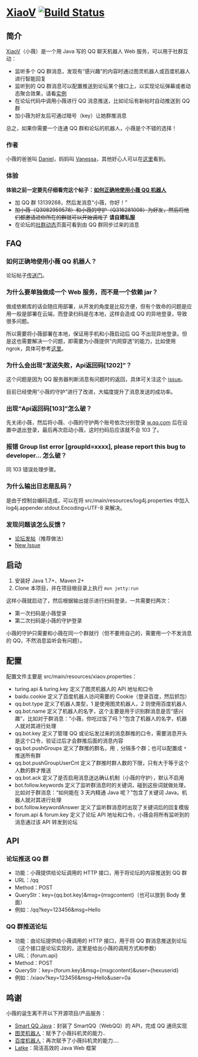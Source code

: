 # [XiaoV](https://github.com/b3log/xiaov) [![Build Status](https://img.shields.io/travis/b3log/xiaov.svg?style=flat)](https://travis-ci.org/b3log/xiaov)

## 简介

[XiaoV](https://github.com/b3log/xiaov)（小薇）是一个用 Java 写的 QQ 聊天机器人 Web 服务，可以用于社群互动：

* 监听多个 QQ 群消息，发现有“感兴趣”的内容时通过图灵机器人或百度机器人进行智能回复
* 监听到的 QQ 群消息可以配置推送到论坛某个接口上，以实现论坛弹幕或者动态聚合效果，请看[实例](https://hacpai.com/community)
* 在论坛代码中调用小薇进行 QQ 消息推送，比如论坛有新帖时自动推送到 QQ 群
* 加小薇为好友后可通过暗号（key）让她群推消息

总之，如果你需要一个连通 QQ 群和论坛的机器人，小薇是个不错的选择！

### 作者

小薇的爸爸叫 [Daniel](https://github.com/88250)，妈妈叫 [Vanessa](https://github.com/Vanessa)，其他好心人可以在[这里](https://github.com/b3log/xiaov/graphs/contributors)看到。

### 体验

**体验之前一定要先仔细看完这个帖子：[如何正确地使用小薇 QQ 机器人](https://hacpai.com/article/1467011936362)**

* 加 QQ 群 13139268，然后发消息“小薇，你好！”
* ~~加小薇（Q3082959578）和小薇的守护（Q316281008）为好友，然后将他们都邀请进你所在的群就可以开始调戏了~~ **请自建私服**
* 在论坛的[社群动态](https://hacpai.com/community)页面可看到由 QQ 群同步过来的消息

## FAQ

### 如何正确地使用小薇 QQ 机器人？

论坛帖子[传送门](https://hacpai.com/article/1467011936362)。

### 为什么要单独做成一个 Web 服务，而不是一个依赖 jar？
 
做成依赖库的话会随应用部署，从开发的角度是比较方便，但有个致命的问题是应用一般是部署在云端，而登录扫码是在本地，这样会造成 QQ 的异地登录，导致很多问题。

所以需要将小薇部署在本地，保证用手机和小薇启动后 QQ 不出现异地登录。但是这也需要解决一个问题，即需要为小薇提供“内网穿透”的能力，比如使用 ngrok，具体可参考[这里](https://hacpai.com/article/1458787368338)。

### 为什么会出现“发送失败，Api返回码[1202]”？

这个问题是因为 QQ 服务器判断消息有问题时的返回，具体可关注这个 [issue](https://github.com/ScienJus/smartqq/issues/11)。

目前已经使用“小薇的守护”进行了改进，大幅度提升了消息发送的成功率。

### 出现“Api返回码[103]”怎么破？

先关闭小薇，然后将小薇、小薇的守护两个账号依次分别登录 [w.qq.com](http://w.qq.com) 后在设置中退出登录，最后再次启动小薇，这时扫码后应该就不会 103 了。

### 报错 Group list error [groupId=xxxx], please report this bug to developer... 怎么破？

同 103 错误处理步骤。

### 为什么输出日志是乱码？

是由于控制台编码造成，可以在将 src/main/resources/log4j.properties 中加入 log4j.appender.stdout.Encoding=UTF-8 来解决。

### 发现问题该怎么反馈？

* [论坛发帖](https://hacpai.com/tag/%E5%B0%8F%E8%96%87)（推荐做法）
* [New Issue](https://github.com/b3log/xiaov/issues/new) 

## 启动

1. 安装好 Java 1.7+、Maven 2+
2. Clone 本项目，并在项目根目录上执行 `mvn jetty:run`

这样小薇就启动了，然后根据输出提示进行扫码登录，一共需要扫两次：

* 第一次扫码是小薇登录
* 第二次扫码是小薇的守护登录

小薇的守护只需要和小薇在同一个群就行（但不要用自己的，需要用一个不发消息的 QQ，不然消息监听会有问题）。

## 配置

配置文件主要是 src/main/resources/xiaov.properties：

* turing.api & turing.key 定义了图灵机器人的 API 地址和口令
* baidu.cookie 定义了百度机器人访问需要的 Cookie（登录百度，然后抓包）
* qq.bot.type 定义了机器人类型，1 是使用图灵机器人，2 则使用百度机器人
* qq.bot.name 定义了机器人的名字，这个主要是用于识别群消息是否“感兴趣”，比如对于群消息：“小薇，你吃过饭了吗？”包含了机器人的名字，机器人就对其进行处理
* qq.bot.key 定义了管理 QQ 或论坛发过来的消息群推的口令，需要消息开头是这个口令，验证过后才会群推后面的消息内容
* qq.bot.pushGroups 定义了群推的群名，用 `,` 分隔多个群；也可以配置成 `*` 推送所有群
* qq.bot.pushGroupUserCnt 定义了群推时群人数的下限，只有大于等于这个人数的群才推送
* qq.bot.ack 定义了是否启用消息送达确认机制（小薇的守护），默认不启用
* bot.follow.keywords 定义了监听群消息时的关键词，碰到这些词就做处理，比如对于群消息：“如何能在 3 天内精通 Java 呢？”包含了关键词 Java，机器人就对其进行处理
* bot.follow.keywordAnswer 定义了监听群消息时出现了关键词后的回复模版
* forum.api & forum.key 定义了论坛 API 地址和口令，小薇会将所有监听到的消息通过该 API 转发到论坛

## API

### 论坛推送 QQ 群

* 功能：小薇提供给论坛调用的 HTTP 接口，用于将论坛的内容推送到 QQ 群
* URL：/qq
* Method：POST
* QueryStr：key={qq.bot.key}&msg={msgcontent}（也可以放到 Body 里面）
* 例如：/qq?key=123456&msg=Hello

### QQ 群推送论坛

* 功能：由论坛提供给小薇调用的 HTTP 接口，用于将 QQ 群消息推送到论坛（这个接口是论坛实现的，这里是给出小薇的调用方式和参数）
* URL：{forum.api}
* Method：POST
* QueryStr：key={forum.key}&msg={msgcontent}&user={hexuserid}
* 例如：/xiaov?key=123456&msg=Hello&user=0a

## 鸣谢

小薇的诞生离不开以下开源项目/产品服务：

* [Smart QQ Java](https://github.com/ScienJus/smartqq)：封装了 SmartQQ（WebQQ）的 API，完成 QQ 通讯实现
* [图灵机器人](http://www.tuling123.com)：赋予了小薇抖机灵的能力..
* [百度机器人](https://baidu.com)：再次赋予了小薇抖机灵的能力....
* [Latke](https://github.com/b3log/latke)：简洁高效的 Java Web 框架 

